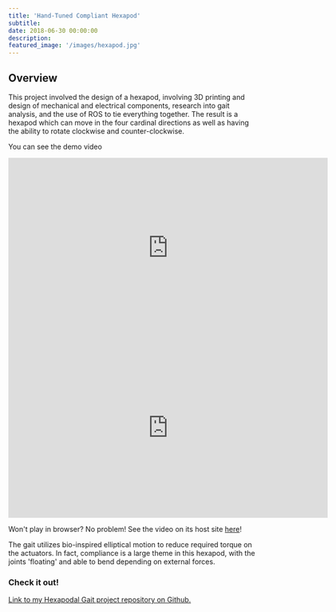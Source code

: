 ```yaml
---
title: 'Hand-Tuned Compliant Hexapod'
subtitle:
date: 2018-06-30 00:00:00
description:
featured_image: '/images/hexapod.jpg'
---
```


## Overview
This project involved the design of a hexapod, involving 3D printing and design of mechanical and electrical components, research into gait analysis, and the use of ROS to tie everything together. The result is a hexapod which can move in the four cardinal directions as well as having the ability to rotate clockwise and counter-clockwise.

You can see the demo video 

<iframe width="640" height="360" src="https://www.youtube.com/embed/c8YuM24-HN4" title="Hexapodal Gait" frameborder="0" allow="accelerometer; autoplay; clipboard-write; encrypted-media; gyroscope; picture-in-picture" allowfullscreen></iframe>

<iframe src="https://www.youtube.com/watch?v=c8YuM24-HN4&feature=youtu.be" width="640" height="360" frameborder="0" allow="accelerometer; autoplay; encrypted-media; gyroscope; picture-in-picture" allowfullscreen></iframe>

Won't play in browser? No problem! See the video on its host site [here](https://www.youtube.com/watch?v=c8YuM24-HN4&feature=youtu.be)!

The gait utilizes bio-inspired elliptical motion to reduce required torque on the actuators. In fact, compliance is a large theme in this hexapod, with the joints 'floating' and able to bend depending on external forces.

### Check it out!
[Link to my Hexapodal Gait project repository on Github.](https://github.com/mossti/winterproject_hexapod)
